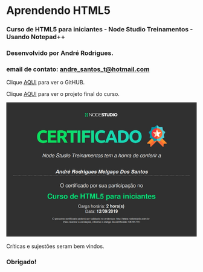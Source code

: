 # Aprendendo HTML5
### Curso de HTML5 para iniciantes -  Node Studio Treinamentos - Usando Notepad++

### Desenvolvido por André Rodrigues.
### email de contato: andre_santos_t@hotmail.com

Clique [AQUI](https://github.com/MunrraMT/Aprendendo_HTML5) para ver o GitHUB.

Clique [AQUI](https://munrramt.github.io/Aprendendo_HTML5/Projeto-Final/projetofinal.html) para ver o projeto final do curso.

![Certificado](./certificado-curso-HTML5.jpg "Certificado do Curso de HTML5 para Iniciantes")

Críticas e sujestões seram bem vindos.
### Obrigado!
